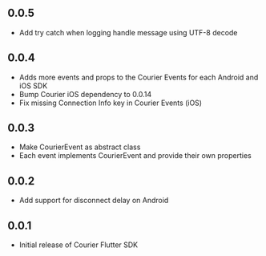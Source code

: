 ## 0.0.5
* Add try catch when logging handle message using UTF-8 decode 

## 0.0.4
* Adds more events and props to the Courier Events for each Android and iOS SDK
* Bump Courier iOS dependency to 0.0.14
* Fix missing Connection Info key in Courier Events (iOS)

## 0.0.3
* Make CourierEvent as abstract class
* Each event implements CourierEvent and provide their own properties

## 0.0.2
* Add support for disconnect delay on Android

## 0.0.1
* Initial release of Courier Flutter SDK
